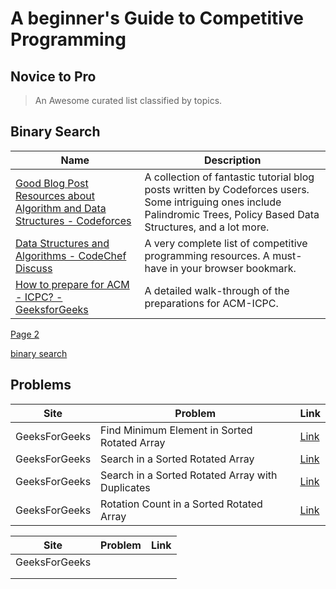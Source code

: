 # A beginner's Guide to Competitive Programming
## Novice to Pro
> An Awesome curated list classified by topics.

## Binary Search

| Name | Description |
| --- | --- |
| [Good Blog Post Resources about Algorithm and Data Structures - Codeforces](http://codeforces.com/blog/entry/13529) | A collection of fantastic tutorial blog posts written by Codeforces users. Some intriguing ones include Palindromic Trees, Policy Based Data Structures, and a lot more. |
| [Data Structures and Algorithms - CodeChef Discuss](https://discuss.codechef.com/questions/48877/data-structures-and-algorithms) | A very complete list of competitive programming resources. A must-have in your browser bookmark. |
| [How to prepare for ACM - ICPC? - GeeksforGeeks](http://www.geeksforgeeks.org/how-to-prepare-for-acm-icpc/) | A detailed walk-through of the preparations for ACM-ICPC. |

<a href="ravirathee.github.io/CPBlog/binarysearch">Page 2</a>

[binary search](BinarySearch/binarysearch.md)



## Problems
| Site | Problem | Link |
| ---  | --- | ---  |
| GeeksForGeeks | Find Minimum Element in Sorted Rotated Array | [Link](https://practice.geeksforgeeks.org/problems/minimum-element-in-a-sorted-and-rotated-array/0) |
| GeeksForGeeks | Search in a Sorted Rotated Array | [Link](https://practice.geeksforgeeks.org/problems/search-in-a-rotated-array/0) |
| GeeksForGeeks | Search in a Sorted Rotated Array with Duplicates | [Link](https://www.geeksforgeeks.org/search-an-element-in-a-sorted-and-rotated-array-with-duplicates/) |
| GeeksForGeeks | Rotation Count in a Sorted Rotated Array | [Link](https://practice.geeksforgeeks.org/problems/rotation/0) |



| Site          | Problem | Link |
|---------------|---------|------|
| GeeksForGeeks |         |      |
|               |         |      |
|               |         |      |
